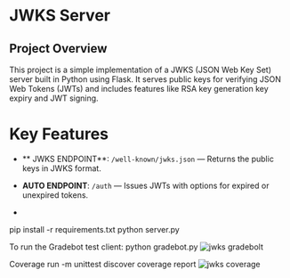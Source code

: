 #   JWKS Server

## Project Overview
This project is a simple implementation of a JWKS (JSON Web Key Set) server  built in Python using Flask. It serves public keys for verifying JSON Web Tokens (JWTs) and includes features like RSA key generation key expiry  and JWT signing.

# Key Features

- ** JWKS ENDPOINT**: `/well-known/jwks.json` — Returns the public keys in JWKS format.
- **AUTO ENDPOINT**: `/auth` — Issues JWTs with options for expired or unexpired tokens.

- ```bash
pip install -r requirements.txt
python server.py

To run the Gradebot test client: python gradebot.py
![jwks gradebolt](https://github.com/user-attachments/assets/9e39bda0-94be-4266-8032-fce46cfc527d)

Coverage run -m unittest discover
coverage report
![jwks coverage](https://github.com/user-attachments/assets/86549fac-5a50-4c6c-aa21-fd2b4498add2)
